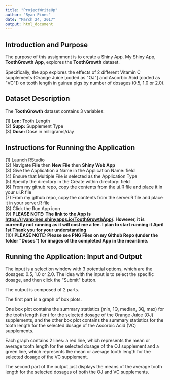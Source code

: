 ```yaml
---
title: "ProjectWriteUp"
author: "Ryan Pines"
date: "March 24, 2017"
output: html_document
---
```


## Introduction and Purpose

The purpose of this assignment is to create a Shiny App. My Shiny App, **ToothGrowth App**, explores the **ToothGrowth** dataset.

Specifically, the app explores the effects of 2 different Vitamin C supplements (Orange Juice [coded as "OJ"] and Ascorbic Acid [coded as "VC"]) on tooth length in guinea pigs by number of dosages (0.5, 1.0 or 2.0).


## Dataset Description

The **ToothGrowth** dataset contains 3 variables:  

(1)	**Len:** Tooth Length  
(2)	**Supp:** Supplement Type  
(3)	**Dose:** Dose in milligrams/day  


## Instructions for Running the Application

(1)	Launch RStudio  
(2)	Navigate **File** then **New File** then **Shiny Web App**  
(3)	Give the Application a Name in the Application Name: field  
(4)	Ensure that Multiple File is selected as the Application Type  
(5)	Specify the directory in the Create within directory: field  
(6)	From my github repo, copy the contents from the ui.R file and place it in your ui.R file  
(7)	From my github repo, copy the contents from the server.R file and place it in your server.R file  
(8)	Click the Run App icon  
(9)	**PLEASE NOTE: The link to the App is https://ryanpines.shinyapps.io/ToothGrowthApp/. However, it is currently not running as it will cost me a fee. I plan to start running it April 1st Thank you for your understanding**  
(10) **PLEASE NOTE: Please see PNG Files on my Github Repo (under the folder "Doses") for images of the completed App in the meantime.**

## Running the Application: Input and Output

The input is a selection window with 3 potential options, which are the dosages: 0.5, 1.0 or 2.0. The idea with the input is to select the specific dosage, and then click the "Submit" button.

The output is composed of 2 parts. 

The first part is a graph of box plots. 

One box plot contains the summary statistics (min, 1Q, median, 3Q, max) for the tooth length (len) for the selected dosage of the Orange Juice (OJ) supplements, and the other box plot contains the summary statistics for the tooth length for the selected dosage of the Ascorbic Acid (VC) supplements. 

Each graph contains 2 lines: a red line, which represents the mean or average tooth length for the selected dosage of the OJ supplement and a green line, which represents the mean or average tooth length for the selected dosage of the VC supplement. 

The second part of the output just displays the means of the average tooth length for the selected dosages of both the OJ and VC supplements.
